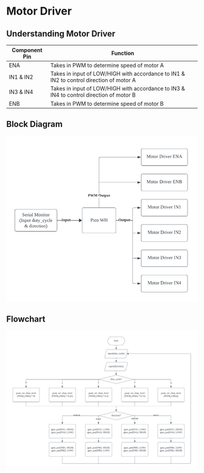 # Motor Driver

## Understanding Motor Driver
| Component Pin | Function                                                                                |
|---------------|-----------------------------------------------------------------------------------------|
| ENA           | Takes in PWM to determine speed of motor A                                              |
| IN1 & IN2     | Takes in input of LOW/HIGH with accordance to IN1 & IN2 to control direction of motor A |
| IN3 & IN4     | Takes in input of LOW/HIGH with accordance to IN3 & IN4 to control direction of motor B |
| ENB           | Takes in PWM to determine speed of motor B                                              |

## Block Diagram
![motor_block](../../images/driver_motor/driver_motor_block.png)

## Flowchart
![motor_flow](../../images/driver_motor/driver_motor_flow.png)

